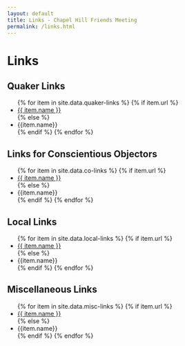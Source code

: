 ```yaml
---
layout: default
title: Links - Chapel Hill Friends Meeting
permalink: /links.html
---
```

<div class="row">
  <div class="col">
    <h1 style="">Links</h1>
  </div>
</div>
<div class="row pagecontent">
  <div class="col-sm-6">
    <h2>Quaker Links</h2>
    <ul>
    {% for item in site.data.quaker-links %}      
      {% if item.url %}
        <li><a href="{{ site.baseurl }}{{ item.url }}">{{ item.name }}</a></li>
      {% else %}
        <li>{{item.name}}</li>
      {% endif %}      
    {% endfor %}
    </ul>
  </div>

  <div class="col-sm-6">
    <h2>Links for Conscientious Objectors</h2>
    <ul>
    {% for item in site.data.co-links %}      
      {% if item.url %}
        <li><a href="{{ site.baseurl }}{{ item.url }}">{{ item.name }}</a></li>
      {% else %}
        <li>{{item.name}}</li>
      {% endif %}      
    {% endfor %}
    </ul>
  </div>

  <div class="col-sm-6">
    <h2>Local Links</h2>
    <ul>
    {% for item in site.data.local-links %}      
      {% if item.url %}
        <li><a href="{{ site.baseurl }}{{ item.url }}">{{ item.name }}</a></li>
      {% else %}
        <li>{{item.name}}</li>
      {% endif %}      
    {% endfor %}
    </ul>
  </div>

  <div class="col-sm-6">
    <h2>Miscellaneous Links</h2>
    <ul>
    {% for item in site.data.misc-links %}      
      {% if item.url %}
        <li><a href="{{ site.baseurl }}{{ item.url }}">{{ item.name }}</a></li>
      {% else %}
        <li>{{item.name}}</li>
      {% endif %}      
    {% endfor %}
    </ul>
  </div>
</div>
